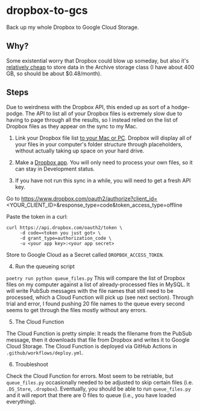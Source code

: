 # dropbox-to-gcs

Back up my whole Dropbox to Google Cloud Storage.

## Why?

Some existential worry that Dropbox could blow up someday, but also it's [relatively cheap](https://cloud.google.com/storage/pricing#price-tables) to store data in the Archive storage class (I have about 400 GB, so should be about $0.48/month).

## Steps

Due to weirdness with the Dropbox API, this ended up as sort of a hodge-podge. The API to list all of your Dropbox files is extremely slow due to having to page through all the results, so I instead relied on the list of Dropbox files as they appear on the sync to my Mac.

1. Link your Dropbox file list [to your Mac or PC](https://www.dropbox.com/desktop). Dropbox will display all of your files in your computer's folder structure through placeholders, without actually taking up space on your hard drive.

2. Make a [Dropbox app](https://www.dropbox.com/developers/apps). You will only need to process your own files, so it can stay in Development status.

3. If you have not run this sync in a while, you will need to get a fresh API key.

Go to https://www.dropbox.com/oauth2/authorize?client_id=<YOUR_CLIENT_ID>&response_type=code&token_access_type=offline

Paste the token in a curl:

```
curl https://api.dropbox.com/oauth2/token \
     -d code=<token you just got> \
     -d grant_type=authorization_code \
     -u <your app key>:<your app secret>
```

Store to Google Cloud as a Secret called `DROPBOX_ACCESS_TOKEN`.

4. Run the queueing script

`poetry run python queue_files.py`
This will compare the list of Dropbox files on my computer against a list of already-processed files in MySQL. It will write PubSub messages with the file names that still need to be processed, which a Cloud Function will pick up (see next section). Through trial and error, I found pushing 20 file names to the queue every second seems to get through the files mostly without any errors.

5. The Cloud Function

The Cloud Function is pretty simple: It reads the filename from the PubSub message, then it downloads that file from Dropbox and writes it to Google Cloud Storage. The Cloud Function is deployed via GitHub Actions in `.github/workflows/deploy.yml`.

6. Troubleshoot

Check the Cloud Function for errors. Most seem to be retriable, but `queue_files.py` occasionally needed to be adjusted to skip certain files (i.e. `.DS_Store`, `.dropbox`). Eventually, you should be able to run `queue_files.py` and it will report that there are 0 files to queue (i.e., you have loaded everything).

